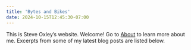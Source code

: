 ```yaml
---
title: 'Bytes and Bikes'
date: 2024-10-15T12:45:30-07:00
---
```


This is Steve Oxley’s website. Welcome! Go to [About](/about/) to learn more about me. Excerpts from some of my latest blog posts are listed below.
